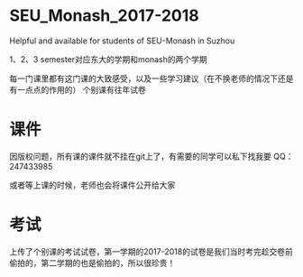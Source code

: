﻿# SEU_Monash_2017-2018
Helpful and available for students of SEU-Monash in Suzhou

1、2、3 semester对应东大的学期和monash的两个学期

每一门课里都有这门课的大致感受，以及一些学习建议（在不换老师的情况下还是有一点点的作用的）
个别课有往年试卷

# 课件

因版权问题，所有课的课件就不挂在git上了，有需要的同学可以私下找我要 QQ：247433985

或者等上课的时候，老师也会将课件公开给大家



# 考试

上传了个别课的考试试卷，第一学期的2017-2018的试卷是我们当时考完趁交卷前偷拍的，第二学期的也是偷拍的，所以很珍贵！